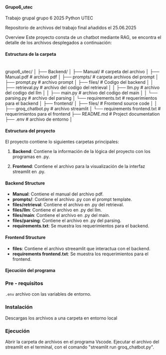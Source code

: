 #### Grupo6_utec

Trabajo grupal grupo 6 2025 Python UTEC

Repositorio de archivos del trabajo final añadidos el 25.06.2025

Overview
Este proyecto consta de un chatbot mediante RAG, se encontra el detalle de los archivos desplegados a continuación:

#### Estructura de la carpeta
#
grupo6_utec/
│
├── Backend/
│   ├── Manual/                  # carpeta del archivo
│        ├── Manual.pdf            # archivo pdf
│   ├── prompts/                 # carpeta archivos del prompt
│        ├── prompt.py            # archivo prompt
│   ├── files/                     # Codigo del backend
│   │   ├── retrieval.py        # archivo del codigo del retrieval
│   │   ├── llm.py                # archivo del codigo del  llm
│   │   ├── main.py               # archivo del codigo del main
│   │   └── parsing.py             # archivo del parsing
│   └── requirements.txt          # requerimientos para el backend
│
├── frontend/
│   ├── files/                     # Frontend source code
│   │   ├── groq_chatbot.py     # archivo streamlit
│   └── requirements frontend.txt          # requerimientos para el frontend
├── README.md                    # Project documentation
├── .env                    # archivo de entorno
│

#### Estructura del proyecto

El proyecto contiene lo siguientes carpetas principales:

1. **Backend**: Contiene la información de la lógica del proyecto con los programas en .py.

2. **Frontend**: Contiene el archivo para la visualización de la interfaz streamlit en .py.

#### Backend Structure

- **Manual**: Contiene el manual del archivo pdf.
- **prompts/**: Contiene el archivo .py con el prompt template.
- **files/retrieval**: Contiene el archivo en .py del retrieval.
- **files/llm**: Contiene el archivo en .py del llm.
- **files/main**: Contiene el archivo en .py del main.
- **files/parsing**: Contiene el archivo en .py del parsing.
- **requirements.txt**: Se muestra los requerimientos para el backend.

#### Frontend Structure

- **files**: Contiene el archivo streeamlit que interactua con el backend.
- **requirements frontend.txt**: Se muestra los requerimientos para el frontend.

#### Ejecución del programa

### Pre - requisitos

`.env` archivo con las variables de entorno.

### Instalación

Descargas los archivos a una carpeta en entorno local

### Ejecución

Abrir la carpeta de archivos en el programa Vscode.
Ejecutar el archivo del streamlit en el terminal, con el comando "streamlit run groq_chatbot.py".


